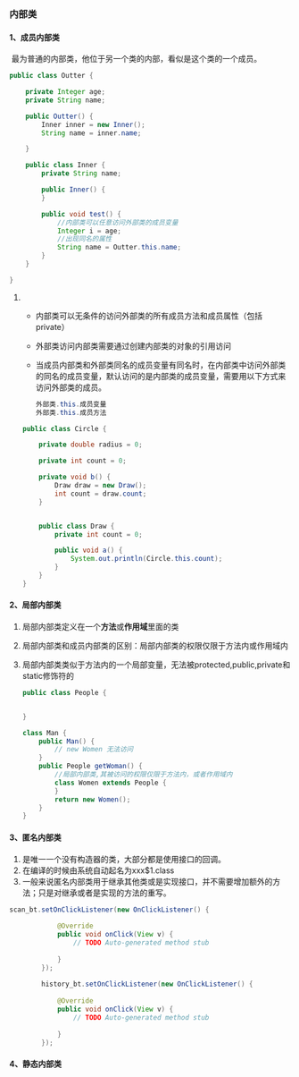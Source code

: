 ### 内部类

#### 1、成员内部类

​	最为普通的内部类，他位于另一个类的内部，看似是这个类的一个成员。

````java
public class Outter {

    private Integer age;
    private String name;

    public Outter() {
        Inner inner = new Inner();
        String name = inner.name;

    }

    public class Inner {
        private String name;

        public Inner() {
        }

        public void test() {
            //内部类可以任意访问外部类的成员变量
            Integer i = age;
            //出现同名的属性
            String name = Outter.this.name;
        }
    }

}
````

1. - 内部类可以无条件的访问外部类的所有成员方法和成员属性（包括private）

   - 外部类访问内部类需要通过创建内部类的对象的引用访问

   - 当成员内部类和外部类同名的成员变量有同名时，在内部类中访问外部类的同名的成员变量，默认访问的是内部类的成员变量，需要用以下方式来访问外部类的成员。

     ````java
     外部类.this.成员变量
     外部类.this.成员方法
     ````

   ````java
   public class Circle {
   
       private double radius = 0;
   
       private int count = 0;
   
       private void b() {
           Draw draw = new Draw();
           int count = draw.count;
       }
   
   
       public class Draw {
           private int count = 0;
   
           public void a() {
               System.out.println(Circle.this.count);
           }
       }
   }
   ````

#### 2、局部内部类

1. 局部内部类定义在一个**方法**或**作用域**里面的类

2. 局部内部类和成员内部类的区别：局部内部类的权限仅限于方法内或作用域内

3. 局部内部类类似于方法内的一个局部变量，无法被protected,public,private和static修饰符的

   ````java
   public class People {
   
   
   }
   
   class Man {
       public Man() {
           // new Women 无法访问
       }
       public People getWoman() {
           //局部内部类,其被访问的权限仅限于方法内，或者作用域内
           class Women extends People {
           }
           return new Women();
       }
   }
   
   ````

#### 3、匿名内部类

1. 是唯一一个没有构造器的类，大部分都是使用接口的回调。
2. 在编译的时候由系统自动起名为xxx$1.class
3. 一般来说匿名内部类用于继承其他类或是实现接口，并不需要增加额外的方法；只是对继承或者是实现的方法的重写。

````java
scan_bt.setOnClickListener(new OnClickListener() {
             
            @Override
            public void onClick(View v) {
                // TODO Auto-generated method stub
                 
            }
        });
         
        history_bt.setOnClickListener(new OnClickListener() {
             
            @Override
            public void onClick(View v) {
                // TODO Auto-generated method stub
                 
            }
        });
````

#### 4、静态内部类





